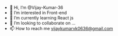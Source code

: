 - 👋 Hi, I’m @Vijay-Kumar-36
- 👀 I’m interested in Front-end 
- 🌱 I’m currently learning React js
- 💞️ I’m looking to collaborate on ...
- 📫 How to reach me vijaykumarvk0636@gmail.com

<!---
Vijay-Kumar-36/Vijay-Kumar-36 is a ✨ special ✨ repository because its `README.md` (this file) appears on your GitHub profile.
You can click the Preview link to take a look at your changes.
--->
